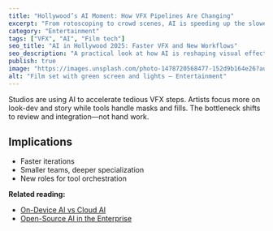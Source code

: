 ```yaml
---
title: "Hollywood’s AI Moment: How VFX Pipelines Are Changing"
excerpt: "From rotoscoping to crowd scenes, AI is speeding up the slowest parts of production."
category: "Entertainment"
tags: ["VFX", "AI", "Film tech"]
seo_title: "AI in Hollywood 2025: Faster VFX and New Workflows"
seo_description: "A practical look at how AI is reshaping visual effects and post-production in Hollywood."
publish: true
image: "https://images.unsplash.com/photo-1478720568477-152d9b164e26?auto=format&fit=crop&w=800&h=500&q=80"
alt: "Film set with green screen and lights – Entertainment"
---
```


Studios are using AI to accelerate tedious VFX steps. Artists focus more on look-dev and story while tools handle masks and fills.
The bottleneck shifts to review and integration—not hand work.

## Implications
- Faster iterations  
- Smaller teams, deeper specialization  
- New roles for tool orchestration

**Related reading:**  
- [On-Device AI vs Cloud AI](https://spherevista360.com/on-device-ai-vs-cloud-ai-where-each-wins-in-2025/)  
- [Open-Source AI in the Enterprise](https://spherevista360.com/open-source-models-2025/)
